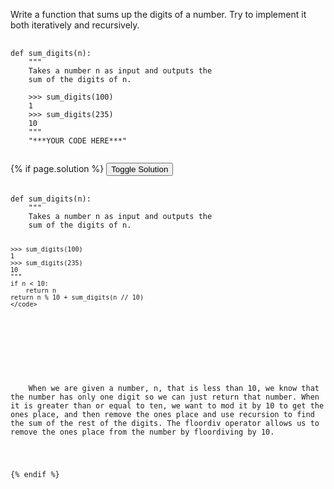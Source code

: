 <p>
  Write a function that sums up the digits of a number. Try to implement it both iteratively and recursively.
</p>

<pre>
  <code class="prettyprint">
def sum_digits(n):
    """
    Takes a number n as input and outputs the 
    sum of the digits of n.
    
    >>> sum_digits(100)
    1
    >>> sum_digits(235)
    10
    """
    "***YOUR CODE HERE***"
  </code>
</pre>

{% if page.solution %}
<button onclick="toggleSolution()">Toggle Solution</button>

<div class="solution">
  <pre>
    <code class="prettyprint">
def sum_digits(n):
    """
    Takes a number n as input and outputs the 
    sum of the digits of n.
    
    >>> sum_digits(100)
    1
    >>> sum_digits(235)
    10
    """
    if n < 10:
        return n
    return n % 10 + sum_digits(n // 10)
    </code>
  </pre>
  
  <p>
    When we are given a number, n, that is less than 10, we know that the number has only one digit so we can just return that number. When it is greater than or equal to ten, we want to mod it by 10 to get the ones place, and then remove the ones place and use recursion to find the sum of the rest of the digits. The floordiv operator allows us to remove the ones place from the number by floordiving by 10.
  </p>
</div>
{% endif %}
